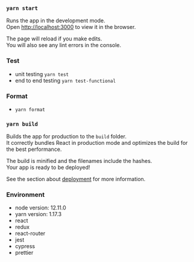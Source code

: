 ### `yarn start`

Runs the app in the development mode.<br />
Open [http://localhost:3000](http://localhost:3000) to view it in the browser.

The page will reload if you make edits.<br />
You will also see any lint errors in the console.

### Test
- unit testing `yarn test`
- end to end testing `yarn test-functional`

### Format

- `yarn format`

### `yarn build`

Builds the app for production to the `build` folder.<br />
It correctly bundles React in production mode and optimizes the build for the best performance.

The build is minified and the filenames include the hashes.<br />
Your app is ready to be deployed!

See the section about [deployment](https://facebook.github.io/create-react-app/docs/deployment) for more information.

### Environment
- node version: 12.11.0
- yarn version: 1.17.3
- react
- redux
- react-router
- jest
- cypress
- prettier
